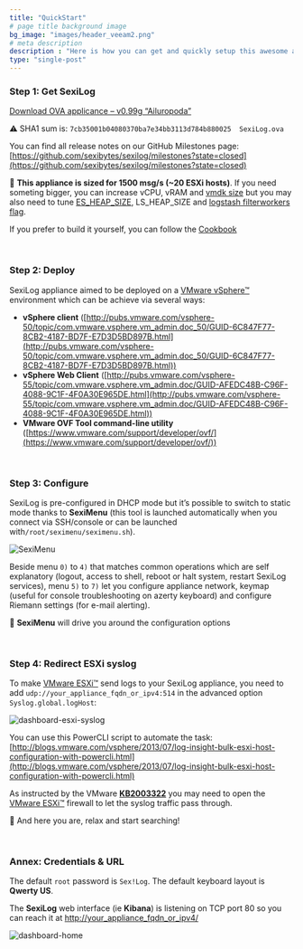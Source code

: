 ```yaml
---
title: "QuickStart"
# page title background image
bg_image: "images/header_veeam2.png"
# meta description
description : "Here is how you can get and quickly setup this awesome appliance named SexiLog."
type: "single-post"
---
```



### Step 1: Get SexiLog

[Download OVA applicance – v0.99g “Ailuropoda”](http://files.sexilog.fr/SexiLog.ova)

:warning: SHA1 sum is: `7cb35001b04080370ba7e34bb3113d784b880025  SexiLog.ova`

You can find all release notes on our GitHub Milestones page: [https://github.com/sexibytes/sexilog/milestones?state=closed](https://github.com/sexibytes/sexilog/milestones?state=closed)

:blue_book: **This appliance is sized for 1500 msg/s (~20 ESXi hosts)**. If you need someting bigger, you can increase vCPU, vRAM and [vmdk size](http://www.sexilog.fr/rtfm/#vmdk) but you may also need to tune [ES_HEAP_SIZE](http://www.elastic.co/guide/en/elasticsearch/guide/current/heap-sizing.html), LS_HEAP_SIZE and [logstash filterworkers flag](http://logstash.net/docs/1.4.2/flags).

If you prefer to build it yourself, you can follow the [Cookbook](http://www.sexilog.fr/cookbook/)

&nbsp;

### Step 2: Deploy

SexiLog appliance aimed to be deployed on a [VMware vSphere™](http://www.vmware.com) environment which can be achieve via several ways:

*   **vSphere client** ([http://pubs.vmware.com/vsphere-50/topic/com.vmware.vsphere.vm_admin.doc_50/GUID-6C847F77-8CB2-4187-BD7F-E7D3D5BD897B.html](http://pubs.vmware.com/vsphere-50/topic/com.vmware.vsphere.vm_admin.doc_50/GUID-6C847F77-8CB2-4187-BD7F-E7D3D5BD897B.html))
*   **vSphere Web Client** ([http://pubs.vmware.com/vsphere-55/topic/com.vmware.vsphere.vm_admin.doc/GUID-AFEDC48B-C96F-4088-9C1F-4F0A30E965DE.html](http://pubs.vmware.com/vsphere-55/topic/com.vmware.vsphere.vm_admin.doc/GUID-AFEDC48B-C96F-4088-9C1F-4F0A30E965DE.html))
*   **VMware OVF Tool command-line utility** ([https://www.vmware.com/support/developer/ovf/](https://www.vmware.com/support/developer/ovf/))

&nbsp;

### Step 3: Configure

SexiLog is pre-configured in DHCP mode but it’s possible to switch to static mode thanks to **SexiMenu** (this tool is launched automatically when you connect via SSH/console or can be launched with`/root/seximenu/seximenu.sh`).

![SexiMenu](/images/seximenu.png)

Beside menu `0)` to `4)` that matches common operations which are self explanatory (logout, access to shell, reboot or halt system, restart SexiLog services), menu `5)` to `7)` let you configure appliance network, keymap (useful for console troubleshooting on azerty keyboard) and configure Riemann settings (for e-mail alerting).

:blue_book: **SexiMenu** will drive you around the configuration options

&nbsp;

### Step 4: Redirect ESXi syslog

To make [VMware ESXi™](http://www.vmware.com) send logs to your SexiLog appliance, you need to add `udp://your_appliance_fqdn_or_ipv4:514` in the advanced option `Syslog.global.logHost`:

![dashboard-esxi-syslog](/images/dashboard-esxi-syslog.png)

You can use this PowerCLI script to automate the task: [http://blogs.vmware.com/vsphere/2013/07/log-insight-bulk-esxi-host-configuration-with-powercli.html](http://blogs.vmware.com/vsphere/2013/07/log-insight-bulk-esxi-host-configuration-with-powercli.html)

As instructed by the VMware [**KB2003322**](http://kb.vmware.com/kb/2003322) you may need to open the [VMware ESXi™](http://www.vmware.com) firewall to let the syslog traffic pass through.

:blue_book: And here you are, relax and start searching!

&nbsp;

### Annex: Credentials & URL

The default `root` password is `Sex!Log`. The default keyboard layout is **Qwerty US**.

The **SexiLog** web interface (ie **Kibana**) is listening on TCP port 80 so you can reach it at [http://your_appliance_fqdn_or_ipv4/](http://demo.sexilog.fr)


![dashboard-home](/images/dashboard-home.png)
